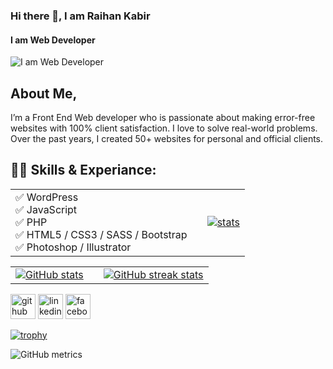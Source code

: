 <style>
  td {
    border: none !important;
  }
</style>

### Hi there 👋, I am Raihan Kabir
#### I am Web Developer
![I am Web Developer](https://scontent.fdac31-1.fna.fbcdn.net/v/t1.6435-9/121465525_2533896146909702_6033647557779964425_n.jpg?stp=dst-jpg_s960x960_tt6&_nc_cat=105&ccb=1-7&_nc_sid=cc71e4&_nc_eui2=AeFBadQdD2VRRi9riwbmCRX9oskCtDgP00CiyQK0OA_TQOlS-IpH_RjIDaWKzTObrKeWkyHCekk1wgGwFYVuUKbg&_nc_ohc=aL-riNjpnScQ7kNvgHikMx8&_nc_oc=Adj4y7PlQ1jbhtdcHgaOXfEcaKybIoDwfrBDuJxCpmaeX4DZRwgwafKwusN-ARpmgG8&_nc_zt=23&_nc_ht=scontent.fdac31-1.fna&_nc_gid=Aa4YMMx-rmL6-U0hX78XSPy&oh=00_AYDHNAInYzFcYDBkQ2Y4Qpqk2RjfDnqxjyyfGSHpz2SkNQ&oe=67BDC981)

## About Me,
I’m a Front End Web developer who is passionate about making error-free websites with 100% client satisfaction. I love to solve real-world problems. Over the past years, I created 50+ websites for personal and official clients.

## 👨‍💻 Skills & Experiance: 

<table width="100%">
  <tr>
    <td>
      ✅ WordPress <br> 
      ✅ JavaScript <br>
      ✅ PHP <br>
      ✅ HTML5 / CSS3 / SASS / Bootstrap <br>
      ✅ Photoshop / Illustrator <br>
    </td>
    <td></td>
    <td>
      <a  target="_blank" rel="noopener noreferrer nofollow" href="https://github.com/anuraghazra/github-readme-stats">
        <img src="https://github-readme-stats.vercel.app/api/top-langs/?username=raihan-cse" alt="stats" >
      </a>
    </td>
  </tr>
</table>

<table width="100%">
  <tr>
    <td>
      <a target="_blank" rel="noopener noreferrer nofollow" href="https://camo.githubusercontent.com/840df1d29e4ba2dc59363e2f947971f4d9df3db84d170b221b4fb86bf265ef00/68747470733a2f2f6769746875622d726561646d652d73746174732e76657263656c2e6170702f6170693f757365726e616d653d72616968616e2d6373652673686f775f69636f6e733d7472756526636f756e745f707269766174653d74727565">
        <img       src="https://camo.githubusercontent.com/840df1d29e4ba2dc59363e2f947971f4d9df3db84d170b221b4fb86bf265ef00/68747470733a2f2f6769746875622d726561646d652d73746174732e76657263656c2e6170702f6170693f757365726e616d653d72616968616e2d6373652673686f775f69636f6e733d7472756526636f756e745f707269766174653d74727565" alt="GitHub stats" data-canonical-src="https://github-readme-stats.vercel.app/api?username=raihan-cse&amp;show_icons=true&amp;count_private=true" style="max-width: 100%">
      </a>
    </td>
    <td></td>
    <td>
      <a target="_blank" rel="noopener noreferrer nofollow" href="https://camo.githubusercontent.com/f89b0f17f7d0edb0ec9982c9582094cc4ca092804d22747495a1f7d29ae21708/68747470733a2f2f73747265616b2d73746174732e64656d6f6c61622e636f6d2f3f757365723d72616968616e2d637365"><img src="https://camo.githubusercontent.com/f89b0f17f7d0edb0ec9982c9582094cc4ca092804d22747495a1f7d29ae21708/68747470733a2f2f73747265616b2d73746174732e64656d6f6c61622e636f6d2f3f757365723d72616968616e2d637365" alt="GitHub streak stats" data-canonical-src="https://streak-stats.demolab.com/?user=raihan-cse" style="max-width: 100%;"></a>
    </td>
  </tr>
</table>


[<img src='https://cdn.jsdelivr.net/npm/simple-icons@3.0.1/icons/github.svg' alt='github' height='40'>](https://github.com/raihan-cse)  [<img src='https://cdn.jsdelivr.net/npm/simple-icons@3.0.1/icons/linkedin.svg' alt='linkedin' height='40'>](https://www.linkedin.com/in/raihan-kabir-384274143/)  [<img src='https://cdn.jsdelivr.net/npm/simple-icons@3.0.1/icons/facebook.svg' alt='facebook' height='40'>](https://www.facebook.com/rkps.dev)  

[![trophy](https://github-profile-trophy.vercel.app/?username=raihan-cse)](https://github.com/ryo-ma/github-profile-trophy)

![GitHub metrics](https://metrics.lecoq.io/raihan-cse)  

